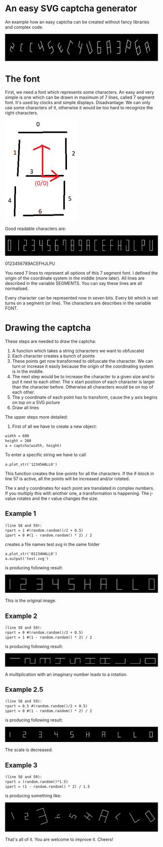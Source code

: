 # An easy SVG captcha generator
An example how an easy captcha can be created without fancy libraries and complex code.

![text](IMG/captcha_example_1.JPG)

# The font
First, we need a font which represents some characters. An easy and very simple is one which can be drawn in maximum of 7 lines, called 7 segment font. It's used by clocks and simple displays. Disadvantage: We can only use some characters of it, otherwise it would be too hard to recognize the right characters.  

![text](IMG/7_segment_font.png)

Good readable characters are:

![text](IMG/7_segment_chatacters.JPG)

0123456789ACEFHJLPU

You need 7 lines to represent all options of this 7 segment font. I defined the origin of the coordinate system in the middle (more later). All lines are described in the variable SEGMENTS. You can say these lines are all normalised.

Every character can be represented now in seven bits. Every bit which is set turns on a segment (or line). The characters are describes in the variable FONT.


# Drawing the captcha

These steps are needed to draw the captcha:

1. A function which takes a string (characters we want to obfuscate)
2. Each character creates a bunch of points
3. These points get now transformed to obfuscate the character. We can turn or increase it easily because the origin of the coordinating system is in the middle.
4. The next step would be to increase the character to a given size and to put it next to each other. The x start position of each character is larger than the character before. Otherwise all characters would be on top of each other.
6. The y coordinate of each point has to transform, cause the y axis begins on top on a SVG picture
7. Draw all lines 


The upper steps more detailed:

1. First of all we have to create a new object:

```
width = 600
height = 200
a = captcha(width, height)
```

To enter a specific string we have to call

`a.plot_str('12345HALL0')`

This function creates the line-points for all the characters. If the if-block in line 57 is active, all the points will be increased and/or rotated.

The x and y coordinates for each point are translated in complex numbers. If you multiply this with another one, a transformation is happening. The j-value rotates and the r value changes the size.

## Example 1
```
(line 58 and 59):
rpart = 1 #(random.random()/2 + 0.5)
ipart = 0 #(1 - random.random() * 2) / 2
```
creates a file names test.svg in the same folder
```
a.plot_str('01234HALL0')
a.output('test.svg')
```
is producing following result:

![text](IMG/bsp1.JPG)

This is the original image.

## Example 2
```
(line 58 and 59):
rpart = 0 #(random.random()/2 + 0.5)
ipart = 1 #(1 - random.random() * 2) / 2
```
is producing following result:

![text](IMG/bsp2.JPG)

A multiplication with an imaginary number leads to a rotation.

## Example 2.5
```
(line 58 and 59):
rpart = 0.5 #(random.random()/2 + 0.5)
ipart = 0 #(1 - random.random() * 2) / 2
```
is producing following result:

![text](IMG/bsp2_5.JPG)

The scale is decreased.

## Example 3
```
(line 58 and 59):
rpart = (random.random()*1.5)
ipart = (1 - random.random() * 2) / 1.5
```
is producing something like:

![text](IMG/bsp3.JPG)


That's all of it. You are welcome to improve it. Cheers!
